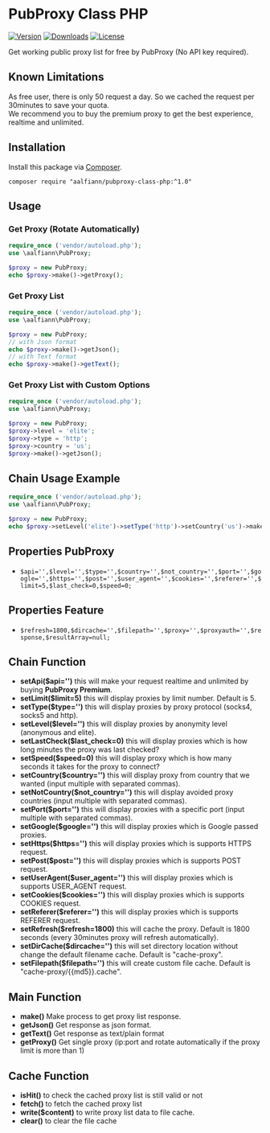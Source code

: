 # PubProxy Class PHP

[![Version](https://img.shields.io/packagist/v/aalfiann/pubproxy-class-php.svg)](https://github.com/aalfiann/pubproxy-class-php)
[![Downloads](https://img.shields.io/packagist/dt/aalfiann/pubproxy-class-php.svg)](https://packagist.org/packages/aalfiann/pubproxy-class-php)
[![License](https://img.shields.io/packagist/l/aalfiann/pubproxy-class-php.svg)](https://github.com/aalfiann/pubproxy-class-php/blob/HEAD/LICENSE.md)

Get working public proxy list for free by PubProxy (No API key required).

## Known Limitations
As free user, there is only 50 request a day. So we cached the request per 30minutes to save your quota.  
We recommend you to buy the premium proxy to get the best experience, realtime and unlimited.

## Installation

Install this package via [Composer](https://getcomposer.org/).
```
composer require "aalfiann/pubproxy-class-php:^1.0"
```


## Usage

### Get Proxy (Rotate Automatically)
```php
require_once ('vendor/autoload.php');
use \aalfiann\PubProxy;

$proxy = new PubProxy;
echo $proxy->make()->getProxy();
```

### Get Proxy List
```php
require_once ('vendor/autoload.php');
use \aalfiann\PubProxy;

$proxy = new PubProxy;
// with Json format
echo $proxy->make()->getJson();
// with Text format
echo $proxy->make()->getText();
```


### Get Proxy List with Custom Options
```php
require_once ('vendor/autoload.php');
use \aalfiann\PubProxy;

$proxy = new PubProxy;
$proxy->level = 'elite';
$proxy->type = 'http';
$proxy->country = 'us';
$proxy->make()->getJson();
```

## Chain Usage Example

```php
require_once ('vendor/autoload.php');
use \aalfiann\PubProxy;

$proxy = new PubProxy;
echo $proxy->setLevel('elite')->setType('http')->setCountry('us')->make()->getJson();
```

## Properties PubProxy
-  `$api='',$level='',$type='',$country='',$not_country='',$port='',$google='',$https='',$post='',$user_agent='',$cookies='',$referer='',$limit=5,$last_check=0,$speed=0;`

## Properties Feature
- `$refresh=1800,$dircache='',$filepath='',$proxy='',$proxyauth='',$response,$resultArray=null;`

## Chain Function
- **setApi($api='')** this will make your request realtime and unlimited by buying **PubProxy Premium**.
- **setLimit($limit=5)** this will display proxies by limit number. Default is 5.
- **setType($type='')** this will display proxies by proxy protocol (socks4, socks5 and http).
- **setLevel($level='')** this will display proxies by anonymity level (anonymous and elite).
- **setLastCheck($last_check=0)** this will display proxies which is how long minutes the proxy was last checked?
- **setSpeed($speed=0)** this will display proxy which is how many seconds it takes for the proxy to connect?
- **setCountry($country='')** this will display proxy from country that we wanted (input multiple with separated commas).
- **setNotCountry($not_country='')** this will display avoided proxy countries (input multiple with separated commas).
- **setPort($port='')** this will display proxies with a specific port (input multiple with separated commas).
- **setGoogle($google='')** this will display proxies which is Google passed proxies.
- **setHttps($https='')** this will display proxies which is supports HTTPS request.
- **setPost($post='')** this will display proxies which is supports POST request.
- **setUserAgent($user_agent='')** this will display proxies which is supports USER_AGENT request.
- **setCookies($cookies='')** this will display proxies which is supports COOKIES request.
- **setReferer($referer='')** this will display proxies which is supports REFERER request.
- **setRefresh($refresh=1800)** this will cache the proxy. Default is 1800 seconds (every 30minutes proxy will refresh automatically).
- **setDirCache($dircache='')** this will set directory location without change the default filename cache. Default is "cache-proxy".
- **setFilepath($filepath='')** this will create custom file cache. Default is "cache-proxy/{{md5}}.cache".

## Main Function
- **make()** Make process to get proxy list response.
- **getJson()** Get response as json format.
- **getText()** Get response as text/plain format
- **getProxy()** Get single proxy (ip:port and rotate automatically if the proxy limit is more than 1)

## Cache Function
- **isHit()** to check the cached proxy list is still valid or not
- **fetch()** to fetch the cached proxy list
- **write($content)** to write proxy list data to file cache.
- **clear()** to clear the file cache